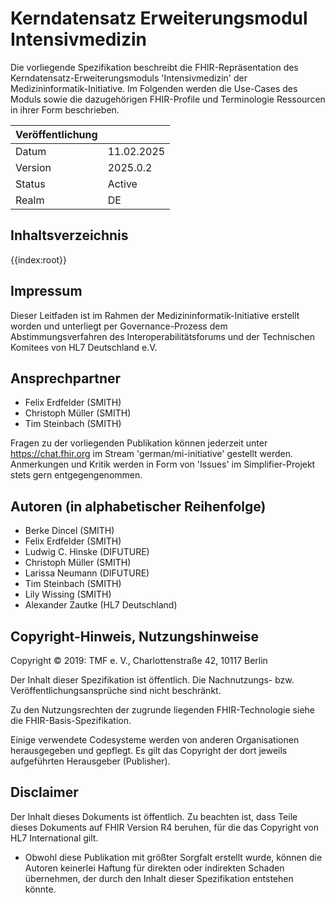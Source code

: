 # Kerndatensatz Erweiterungsmodul Intensivmedizin

Die vorliegende Spezifikation beschreibt die FHIR-Repräsentation des Kerndatensatz-Erweiterungsmoduls 'Intensivmedizin' der Medizininformatik-Initiative. Im Folgenden werden die Use-Cases des Moduls sowie die dazugehörigen FHIR-Profile und Terminologie Ressourcen in ihrer Form beschrieben.

| Veröffentlichung | |
|---------|------------|
| Datum   | 11.02.2025 |
| Version | 2025.0.2   |
| Status  | Active     |
| Realm   | DE         |

## Inhaltsverzeichnis
{{index:root}}

## Impressum

Dieser Leitfaden ist im Rahmen der Medizininformatik-Initiative erstellt worden und unterliegt per Governance-Prozess dem Abstimmungsverfahren des Interoperabilitätsforums und der Technischen Komitees von HL7 Deutschland e.V.

## Ansprechpartner

* Felix Erdfelder (SMITH)
* Christoph Müller (SMITH)
* Tim Steinbach (SMITH)

Fragen zu der vorliegenden Publikation können jederzeit unter https://chat.fhir.org im Stream 'german/mi-initiative' gestellt werden.
<br>
Anmerkungen und Kritik werden in Form von 'Issues' im Simplifier-Projekt stets gern entgegengenommen.

## Autoren (in alphabetischer Reihenfolge)

* Berke Dincel (SMITH)
* Felix Erdfelder (SMITH)
* Ludwig C. Hinske (DIFUTURE)
* Christoph Müller (SMITH)
* Larissa Neumann (DIFUTURE)
* Tim Steinbach (SMITH)
* Lily Wissing (SMITH)
* Alexander Zautke (HL7 Deutschland)

## Copyright-Hinweis, Nutzungshinweise

Copyright © 2019: TMF e. V., Charlottenstraße 42, 10117 Berlin 
<br>

Der Inhalt dieser Spezifikation ist öffentlich. Die Nachnutzungs- bzw. Veröffentlichungsansprüche sind nicht beschränkt. 
<br>

Zu den Nutzungsrechten der zugrunde liegenden FHIR-Technologie siehe die FHIR-Basis-Spezifikation. <br>

Einige verwendete Codesysteme werden von anderen Organisationen herausgegeben und gepflegt. Es gilt das Copyright der dort jeweils aufgeführten Herausgeber (Publisher).
<br>

## Disclaimer

Der Inhalt dieses Dokuments ist öffentlich. Zu beachten ist, dass Teile dieses Dokuments auf FHIR Version R4 beruhen, für die das Copyright von HL7 International gilt.

* Obwohl diese Publikation mit größter Sorgfalt erstellt wurde, können die Autoren keinerlei Haftung für direkten oder indirekten Schaden übernehmen, der durch den Inhalt dieser Spezifikation entstehen könnte.

